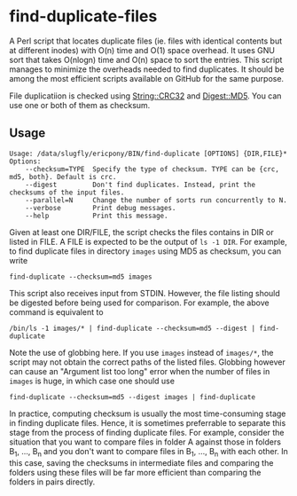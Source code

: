 # find-duplicate-files
A Perl script that locates duplicate files (ie. files with identical contents but at different inodes) with O(n) time and O(1) space overhead. It uses GNU sort that takes O(nlogn) time and O(n) space to sort the entries. This script manages to minimize the overheads needed to find duplicates. It should be among the most efficient scripts available on GitHub for the same purpose. 

File duplicatiion is checked using [String::CRC32](http://search.cpan.org/~soenke/String-CRC32-1.5/CRC32.pod) and [Digest::MD5](http://search.cpan.org/~gaas/Digest-MD5-2.54/MD5.pm). You can use one or both of them as checksum.

Usage
-----
    Usage: /data/slugfly/ericpony/BIN/find-duplicate [OPTIONS] {DIR,FILE}*
    Options:
        --checksum=TYPE  Specify the type of checksum. TYPE can be {crc, md5, both}. Default is crc.
        --digest         Don't find duplicates. Instead, print the checksums of the input files.
        --parallel=N     Change the number of sorts run concurrently to N.
        --verbose        Print debug messages.
        --help           Print this message.

Given at least one DIR/FILE, the script checks the files contains in DIR or listed in FILE. A FILE is expected to be the output of `ls -1 DIR`. For example, to find duplicate files in directory `images` using MD5 as checksum, you can write

    find-duplicate --checksum=md5 images

This script also receives input from STDIN. However, the file listing should be digested before being used for comparison. For example, the above command is equivalent to

    /bin/ls -1 images/* | find-duplicate --checksum=md5 --digest | find-duplicate

Note the use of globbing here. If you use `images` instead of `images/*`, the script may not obtain the correct paths of the listed files. Globbing however can cause an "Argument list too long" error when the number of files in `images` is huge, in which case one should use 

    find-duplicate --checksum=md5 --digest images | find-duplicate

In practice, computing checksum is usually the most time-consuming stage in finding duplicate files. Hence, it is sometimes preferrable to separate this stage from the process of finding duplicate files. For example, consider the situation that you want to compare files in folder A against those in folders B<sub>1</sub>, ..., B<sub>n</sub> and you don't want to compare files in B<sub>1</sub>, ..., B<sub>n</sub> with each other. In this case, saving the checksums in intermediate files and comparing the folders using these files will be far more efficient than comparing the folders in pairs directly.
